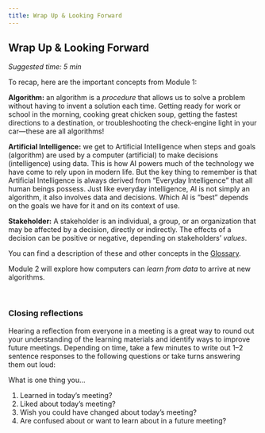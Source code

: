 ```yaml
---
title: Wrap Up & Looking Forward
---
```


## Wrap Up & Looking Forward
_Suggested time: 5 min_

To recap, here are the important concepts from Module 1:

**Algorithm:** an algorithm is a *procedure* that allows us to solve a problem without having to invent a solution each time.  Getting ready for work or school in the morning, cooking great chicken soup, getting the fastest directions to a destination, or troubleshooting the check-engine light in your car—these are all algorithms! 

**Artificial Intelligence:** we get to Artificial Intelligence when steps and goals (algorithm) are used by a computer (artificial) to make decisions (intelligence) using data. This is how AI powers much of the technology we have come to rely upon in modern life. But the key thing to remember is that Artificial Intelligence is always derived from “Everyday Intelligence” that all human beings possess. Just like everyday intelligence, AI is not simply an algorithm, it also involves data and decisions. Which AI is “best” depends on the goals we have for it and on its context of use. 

**Stakeholder:** A stakeholder is an individual, a group, or an organization that may be affected by a decision, directly or indirectly.  The effects of a decision can be positive or negative, depending on stakeholders’ *values*.

You can find a description of these and other concepts in the <a href="../../../glossary">Glossary</a>.

Module 2 will explore how computers can *learn from data* to arrive at new algorithms.

<br>

### Closing reflections

Hearing a reflection from everyone in a meeting is a great way to round out your understanding of the learning materials and identify ways to improve future meetings. Depending on time, take a few minutes to write out 1–2 sentence responses to the following questions or take turns answering them out loud: 

What is one thing you...					
1. Learned in today’s meeting?
1. Liked about today’s meeting? 
1. Wish you could have changed about today’s meeting? 
1. Are confused about or want to learn about in a future meeting?
